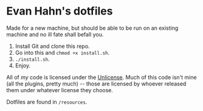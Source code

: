 Evan Hahn's dotfiles
====================

Made for a new machine, but should be able to be run on an existing machine and no ill fate shall befall you.

1. Install Git and clone this repo.
2. Go into this and `chmod +x install.sh`.
3. `./install.sh`.
4. Enjoy.

All of *my* code is licensed under the [Unlicense](http://unlicense.org). Much of this code isn't mine (all the plugins, pretty much) -- those are licensed by whoever released them under whatever license they choose.

Dotfiles are found in `/resources`.
